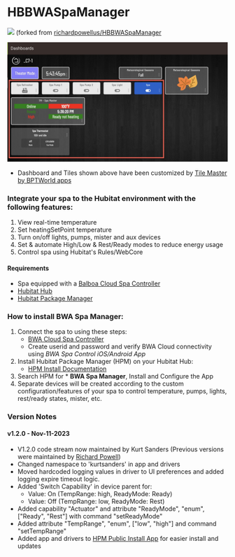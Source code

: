 # HBBWASpaManager 
<img src="https://raw.githubusercontent.com/KurtSanders/HBBWASpaManager/master/images/hot-tub.png" width="50"> (forked from [richardpowellus/HBBWASpaManager](https://github.com/richardpowellus/HBBWASpaManager)

<img src="https://raw.githubusercontent.com/KurtSanders/HBBWASpaManager/master/images/HE dashboard screenshot-1.jpg">

* Dashboard and Tiles shown above have been customized by [Tile Master by BPTWorld apps](https://community.hubitat.com/t/release-tile-master-display-multiple-devices-that-can-be-controlled-from-the-tile/23140)

### Integrate your spa to the Hubitat environment with the following features:
1. View real-time temperature
2. Set heatingSetPoint temperature
2. Turn on/off lights, pumps, mister and aux devices
3. Set & automate High/Low & Rest/Ready modes to reduce energy usage
4. Control spa using Hubitat's Rules/WebCore

#### Requirements
- Spa equipped with a [Balboa Cloud Spa Controller](https://www.balboawatergroup.com/bwa)
- [Hubitat Hub](https://hubitat.com/)
- [Hubitat Package Manager](https://hubitatpackagemanager.hubitatcommunity.com/)

### How to install BWA Spa Manager:
1. Connect the spa to using these steps: 
	* [BWA Cloud Spa Controller](https://www.balboawatergroup.com/getdoc.cfm?id=1623)
	* Create userid and password and verify BWA Cloud connectivity using *BWA Spa Control iOS/Android App*
2. Install Hubitat Package Manager (HPM) on your Hubitat Hub: 
	* [HPM Install Documentation](https://hubitatpackagemanager.hubitatcommunity.com/)
3. Search HPM for * **BWA Spa Manager**, Install and Configure the App
4. Separate devices will be created according to the custom configuration/features of your spa to control temperature, pumps, lights, rest/ready states, mister, etc.  

### Version Notes

#### v1.2.0 - Nov-11-2023

* V1.2.0 code stream now maintained by Kurt Sanders (Previous versions were maintained by [Richard Powell](https://github.com/richardpowellus/HBBWASpaManager))
* Changed namespace to 'kurtsanders' in app and drivers
* Moved hardcoded logging values in driver to UI preferences and added logging expire timeout logic.
* Added 'Switch Capability' in device parent for:
	* Value: On (TempRange: high, ReadyMode: Ready)
	* Value: Off (TempRange: low, ReadyMode: Rest)
* Added capability "Actuator" and attribute "ReadyMode", "enum", ["Ready", "Rest"] with command "setReadyMode"
* Added attribute "TempRange", "enum", ["low", "high"] and command "setTempRange"
* Added app and drivers to [HPM Public Install App](https://hubitatpackagemanager.hubitatcommunity.com/) for easier install and updates
